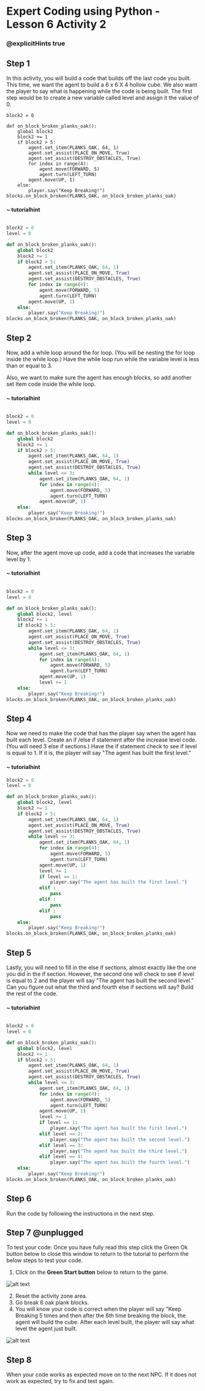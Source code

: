 # Expert Coding using Python - Lesson 6 Activity 2
### @explicitHints true

## Step 1 

In this activity, you will build a code that builds off the last code you built.  This time, we want the agent to build a 6 x 6 X 4 hollow cube.  We also want the player to say what is happening while the code is being built. 
The first step would be to create a new variable called level and assign it the value of 0. 

```template
block2 = 0

def on_block_broken_planks_oak():
    global block2
    block2 += 1
    if block2 > 5:
        agent.set_item(PLANKS_OAK, 64, 1)
        agent.set_assist(PLACE_ON_MOVE, True)
        agent.set_assist(DESTROY_OBSTACLES, True)
        for index in range(4):
            agent.move(FORWARD, 5)
            agent.turn(LEFT_TURN)
        agent.move(UP, 1)
    else:
        player.say("Keep Breaking!")
blocks.on_block_broken(PLANKS_OAK, on_block_broken_planks_oak)

```
#### ~ tutorialhint

```python

block2 = 0
level = 0

def on_block_broken_planks_oak():
    global block2
    block2 += 1
    if block2 > 5:
        agent.set_item(PLANKS_OAK, 64, 1)
        agent.set_assist(PLACE_ON_MOVE, True)
        agent.set_assist(DESTROY_OBSTACLES, True)
        for index in range(4):
            agent.move(FORWARD, 5)
            agent.turn(LEFT_TURN)
        agent.move(UP, 1)
    else:
        player.say("Keep Breaking!")
blocks.on_block_broken(PLANKS_OAK, on_block_broken_planks_oak)

```


## Step 2
Now, add a while loop around the for loop. (You will be nesting the for loop inside the while loop.)  Have the while loop run while the variable level is less than or equal to 3. 

Also, we want to make sure the agent has enough blocks, so add another set Item code inside the while loop. 

#### ~ tutorialhint

```python

block2 = 0
level = 0

def on_block_broken_planks_oak():
    global block2
    block2 += 1
    if block2 > 5:
        agent.set_item(PLANKS_OAK, 64, 1)
        agent.set_assist(PLACE_ON_MOVE, True)
        agent.set_assist(DESTROY_OBSTACLES, True)
        while level <= 3:
            agent.set_item(PLANKS_OAK, 64, 1)
            for index in range(4):
                agent.move(FORWARD, 5)
                agent.turn(LEFT_TURN)
            agent.move(UP, 1)
    else:
        player.say("Keep Breaking!")
blocks.on_block_broken(PLANKS_OAK, on_block_broken_planks_oak)

```




## Step 3
Now, after the agent move up code, add a code that increases the variable level by 1. 

#### ~ tutorialhint

```python

block2 = 0
level = 0

def on_block_broken_planks_oak():
    global block2, level
    block2 += 1
    if block2 > 5:
        agent.set_item(PLANKS_OAK, 64, 1)
        agent.set_assist(PLACE_ON_MOVE, True)
        agent.set_assist(DESTROY_OBSTACLES, True)
        while level <= 3:
            agent.set_item(PLANKS_OAK, 64, 1)
            for index in range(4):
                agent.move(FORWARD, 5)
                agent.turn(LEFT_TURN)
            agent.move(UP, 1)
            level += 1
    else:
        player.say("Keep Breaking!")
blocks.on_block_broken(PLANKS_OAK, on_block_broken_planks_oak)

```

## Step 4
Now we need to make the code that has the player say when the agent has built each level. Create an if /else if statement after the increase level code. (You will need 3 else if sections.)  Have the if statement check to see if level is equal to 1.  If it is, the player will say "The agent has built the first level."

#### ~ tutorialhint

```python
block2 = 0
level = 0

def on_block_broken_planks_oak():
    global block2, level
    block2 += 1
    if block2 > 5:
        agent.set_item(PLANKS_OAK, 64, 1)
        agent.set_assist(PLACE_ON_MOVE, True)
        agent.set_assist(DESTROY_OBSTACLES, True)
        while level <= 3:
            agent.set_item(PLANKS_OAK, 64, 1)
            for index in range(4):
                agent.move(FORWARD, 5)
                agent.turn(LEFT_TURN)
            agent.move(UP, 1)
            level += 1
            if level == 1:
                player.say("The agent has built the first level.")
            elif :
                pass
            elif :
                pass
            elif :
                pass
    else:
        player.say("Keep Breaking!")
blocks.on_block_broken(PLANKS_OAK, on_block_broken_planks_oak)

```

## Step 5
Lastly, you will need to fill in the else if sections, almost exactly like the one you did in the if section.  However, the second one will check to see if level is equal to 2 and the player will say "The agent has built the second level."  Can you figure out what the third and fourth else if sections will say?  Build the rest of the code. 

#### ~ tutorialhint

```python

block2 = 0
level = 0

def on_block_broken_planks_oak():
    global block2, level
    block2 += 1
    if block2 > 5:
        agent.set_item(PLANKS_OAK, 64, 1)
        agent.set_assist(PLACE_ON_MOVE, True)
        agent.set_assist(DESTROY_OBSTACLES, True)
        while level <= 3:
            agent.set_item(PLANKS_OAK, 64, 1)
            for index in range(4):
                agent.move(FORWARD, 5)
                agent.turn(LEFT_TURN)
            agent.move(UP, 1)
            level += 1
            if level == 1:
                player.say("The agent has built the first level.")
            elif level == 2:
                player.say("The agent has built the second level.")
            elif level == 3:
                player.say("The agent has built the third level.")
            elif level == 4:
                player.say("The agent has built the fourth level.")
    else:
        player.say("Keep Breaking!")
blocks.on_block_broken(PLANKS_OAK, on_block_broken_planks_oak)

```

## Step 6

Run the code by following the instructions in the next step.


## Step 7 @unplugged
To test your code:
Once you have fully read this step click the Green Ok button below to close this window to return to the tutorial to perform the below steps to test your code.

1. Click on the **Green Start button** below to return to the game.

  
![alt text](https://expertjs.codingcredentials.com/Lesson1/1.1/1.JPG?raw=true  "Start")
  
2. Reset the activity zone area. 
3. Go break 6 oak plank blocks.
4. You will know your code is correct when the player will say "Keep Breaking 5 times and then after the 6th time breaking the block, the agent will build the cube.  After each level built, the player will say what level the agent just built. 

![alt text](https://expertjs.codingcredentials.com/Lesson6/6.1/6.2.png?raw=true  "code")


## Step 8

When your code works as expected move on to the next NPC. 
If it does not work as expected, try to fix and test again.